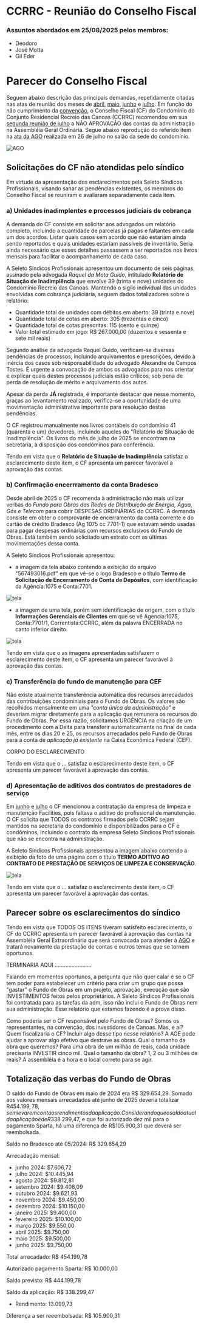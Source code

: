 # CCRRC - Reunião do Conselho Fiscal

### Assuntos abordados em 25/08/2025 pelos membros:

- Deodoro
- José Motta
- Gil Eder

# Parecer do Conselho Fiscal

Seguem abaixo descrição das principais demandas, repetidamente citadas nas atas de reunião dos meses de [abril](https://github.com/recreiocanoas/cf/blob/main/2025.04.12.cf.reuniao.md), [maio](https://github.com/recreiocanoas/cf/blob/main/2025.05.17.cf.reuniao.md), [junho](https://github.com/recreiocanoas/cf/blob/main/2025.06.16.cf.reuniao.md) e [julho](https://github.com/recreiocanoas/cf/blob/main/2025.07.14.cf.reuniao.md). Em função do não cumprimento da [convenção](https://github.com/recreiocanoas/cf/blob/main/convencao.pdf), o Conselho Fiscal (CF) do Condomínio do Conjunto Residencial Recreio das Canoas (CCRRC) recomendou em sua [segunda reunião de julho](https://github.com/recreiocanoas/cf/blob/main/2025.07.22.cf.reuniao.md) a NÃO APROVAÇÃO das contas da administração na Assembléia Geral Ordinária. Segue abaixo reprodução do referido item na [ata da AGO](https://github.com/recreiocanoas/cf/blob/main/2025.07.26.ago.ata.pdf) realizada em 26 de julho no salão da sede do condomínio.

![AGO](2025.07.26.crrc.ago.contas.png)

## Solicitações do CF não atendidas pelo síndico

Em virtude da apresentação dos esclarecimentos pela Seleto Síndicos Profissionais, visando sanar as pendências existentes, os membros do Conselho Fiscal se reuniram e avaliaram separadamente cada item.

### a) Unidades inadimplentes e processos judiciais de cobrança

A demanda do CF consiste em solicitar aos advogados um relatório completo, incluindo a quantidade de parcelas já pagas e faltantes em cada um dos acordos. Listar quais casos sem acordo que não estariam ainda sendo reportados e quais unidades estariam passíveis de inventário. Seria ainda necessário que esses detalhes passassem a ser reportados nos livros mensais para facilitar o acompanhamento de cada caso.

A Seleto Síndicos Profissionais apresentou um documento de seis páginas, assinado pela advogada *Raquel da Mota Guido*, intitulado **Relatório de Situação de Inadimplência** que envolve 39 (trinta e nove) unidades do Condomínio Recreio das Canoas. Mantendo o sigilo individual das unidades envolvidas com cobrança judiciária, seguem dados totalizadores sobre o relatório:

- Quantidade total de unidades com débitos em aberto: 39 (trinta e nove)
- Quantidade total de cotas em aberto: 305 (trezentas e cinco)
- Quantidade total de cotas prescritas: 115 (cento e quinze)
- Valor total estimado em jogo: R$ 267.000,00 (duzentos e sessenta e sete mil reais)

Segundo análise da advogada Raquel Guido, verificam-se diversas pendências de processos, incluindo arquivamentos e prescrições, devido à inércia dos casos sob responsabilidade do advogado Alexandre de Campos Tostes. É urgente a convocação de ambos os advogados para nos orientar e explicar quais destes processos judiciais estão críticos, sob pena de perda de resolução de mérito e arquivamento dos autos.

Apesar da perda **JÁ** registrada, é importante destacar que nesse momento, graças ao levantamento realizado, verifica-se a oportunidade de uma movimentação administrativa importante para resolução destas pendências.

O CF registrou manualmente nos livros contábeis do condomínio 41 (quarenta e um) devedores, incluindo aqueles do "Relatório de Situação de Inadimplência". Os livros do mês de julho de 2025 se encontram na secretaria, à disposição dos condôminos para conferência.

Tendo em vista que o **Relatório de Situação de Inadimplência** satisfaz o esclarecimento deste item, o CF apresenta um parecer favorável à aprovação das contas.

### b) Confirmação encerrramento da conta Bradesco

Desde abril de 2025 o CF recomenda à administração não mais utilizar verbas do *Fundo para Obras das Redes de Distribuição de Energia, Água, Gás e Telecom* para cobrir DESPESAS ORDINÁRIAS do CCRRC. A demanda consiste em obter o comprovante de encerramento da conta corrente e do cartão de crédito Bradesco (Ag 1075 cc 7701-1) que estavam sendo usadas para pagar despesas ordinárias com recursos exclusivos do Fundo de Obras. Está também sendo solicitado um extrato com as últimas movimentações dessa conta.

A Seleto Síndicos Profissionais apresentou:
- a imagem da tela abaixo contendo a exibição do arquivo "567493016.pdf" em que vê-se o logo Bradesco e o título **Termo de Solicitação de Encerramento de Conta de Depósitos**, com identificação da Agência:1075 e Conta:7701.

![tela](https://github.com/recreiocanoas/cf/blob/main/2025.08.25.cf.reuniao/WhatsApp-image-3.jpeg)

- a imagem de uma tela, porém sem identificação de origem, com o título **Informações Gerenciais de Clientes** em que se vê Agencia:1075, Conta:7701/1, Correntista:CCRRC, além da palavra ENCERRADA no canto inferior direito.

![tela](https://github.com/recreiocanoas/cf/blob/main/2025.08.25.cf.reuniao/WhatsApp-image-2.jpeg)

Tendo em vista que o as imagens apresentadas satisfazem o esclarecimento deste item, o CF apresenta um parecer favorável à aprovação das contas.

### c) Transferência do fundo de manutenção para CEF

Não existe atualmente transferência automática dos recursos arrecadados das contribuições condominiais para o Fundo de Obras. Os valores são recolhidos mensalmente em uma *"conta única da administração"* e deveriam migrar diretamente para a aplicação que remunera os recursos do Fundo de Obras. Por essa razão, solicitamos URGÊNCIA na criação de um procedimento com a Delta para transferir automaticamente no final de cada mês, entre os dias 20 e 25, os recursos arrecadados pelo Fundo de Obras para a conta de *aplicação já existente* na Caixa Econômica Federal (CEF).

CORPO DO ESCLARECIMENTO

Tendo em vista que o ... satisfaz o esclarecimento deste item, o CF apresenta um parecer favorável à aprovação das contas.

### d) Apresentação de aditivos dos contratos de prestadores de serviço

Em [junho](https://github.com/recreiocanoas/cf/blob/main/2025.06.16.cf.reuniao.md) e [julho](https://github.com/recreiocanoas/cf/blob/main/2025.07.14.cf.reuniao.md) o CF mencionou a contratação da empresa de limpeza e manutenção Facilities, pois faltava o aditivo do profissional de manutenção. O CF solicita que TODOS os contratos firmados pelo CCRRC sejam mantidos na secretaria do condomínio e disponibilizados para o CF e condôminos, incluindo o contrato da empresa Seleto Síndicos Profissionais que não se encontra na administração.

A Seleto Síndicos Profissionais apresentou a imagem abaixo contendo a exibição da foto de uma página com o título **TERMO ADITIVO AO CONTRATO DE PRESTAÇÃO DE SERVIÇOS DE LIMPEZA E CONSERVAÇÃO**.

![tela](https://github.com/recreiocanoas/cf/blob/main/2025.08.25.cf.reuniao/WhatsApp-image-1.jpeg)

Tendo em vista que o ... satisfaz o esclarecimento deste item, o CF apresenta um parecer favorável à aprovação das contas.

## Parecer sobre os esclarecimentos do síndico

Tendo em vista que TODOS OS ITENS tiveram satisfeito esclarecimento, o CF do CCRRC apresenta um parecer favorável à aprovação das contas na Assembléia Geral Extraordinária que será convocada para atender à [AGO](https://github.com/recreiocanoas/cf/blob/main/2025.07.26.ago.ata.pdf) e tratará novamente da prestação de contas e outros temas que se tornem oportunos.

TERMINARIA AQUI ........................

Falando em momentos oportunos, a pergunta que não quer calar é se o CF tem poder para estabelecer um critério para criar um grupo que possa "gastar" o Fundo de Obras em um projeto, aprovação, execução que são INVESTIMENTOS feitos pelos proprietários. A Seleto Síndicos Profissionais foi contratada para as tarefas da adm, isso não inclui o Fundo de Obras nem sua administração. Esse relatório que estamos fazendo é a prova disso.

Como poderia ser o CF responsável pelo Fundo de Obras? Somos os representantes, na convenção, dos investidores de Canoas. Mas, e aí? Quem fiscalizaria o CF? Incluir algo desse tipo nesse relatório? A AGE pode ajudar a aprovar algo efetivo que destrave as obras. Qual o tamanho da obra que queremos? Para uma obra de um milhão de reais, cada unidade precisaria INVESTIR cinco mil. Qual o tamanho da obra? 1, 2 ou 3 milhões de reais? A assembléia é a hora e o local correto para se agir.

## Totalização das verbas do Fundo de Obras

O saldo do Fundo de Obras em maio de 2024 era R$ 329.654,29. Somado aos valores mensais arrecadados até junho de 2025 deveria totalizar R$454.199,78, sem levar em conta os rendimentos da aplicação. Considerando que o saldo atual da aplicação é de R$338.299,47, e que foi autorizado dez mil para o pagamento Sparta, há uma diferença de R$105.900,31 que deverá ser reembolsada.

Saldo no Bradesco até 05/2024:        R$ 329.654,29

Arrecadação mensal:
- junho 2024:       $7.606,72
- julho 2024:      $10.445,94
- agosto 2024:      $9.812,81
- setembro 2024:    $9.408,09
- outubro 2024:     $9.621,93
- novembro 2024:    $9.450,00
- dezembro 2024:   $10.150,00
- janeiro 2025:     $9.400,00
- fevereiro 2025:  $10.100,00
- março 2025:       $9.550,00
- abril 2025:       $9.750,00
- maio 2025:        $9.500,00
- junho 2025:       $9.750,00

Total arrecadado:               R$ 454.199,78

Autorizado pagamento Sparta:    R$ 10.000,00

Saldo previsto:                 R$ 444.199,78

Saldo da aplicação:             R$ 338.299,47
- Rendimento:       13.099,73

Diferença a ser reeembolsada:   R$ 105.900,31
